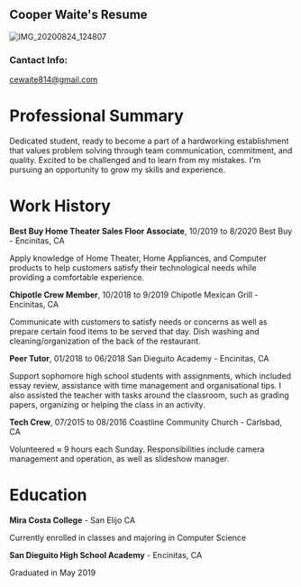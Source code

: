 ## Cooper Waite's Resume

![IMG_20200824_124807](https://user-images.githubusercontent.com/70171720/93953849-40ab8a80-fd01-11ea-984a-bdbfac7b423e.jpg)


### Cantact Info:
cewaite814@gmail.com

# Professional Summary

Dedicated student, ready to become a part of a hardworking establishment that values problem
solving through team communication, commitment, and quality. Excited to be challenged and to
learn from my mistakes. I'm pursuing an opportunity to grow my skills and experience.

# Work History

**Best Buy Home Theater Sales Floor Associate**, 10/2019 to 8/2020
Best Buy - Encinitas, CA

Apply knowledge of Home Theater, Home Appliances, and Computer products to help
customers satisfy their technological needs while providing a comfortable experience.

**Chipotle Crew Member**, 10/2018 to 9/2019
Chipotle Mexican Grill - Encinitas, CA

Communicate with customers to satisfy needs or concerns as well as prepare certain food items
to be served that day. Dish washing and cleaning/organization of the back of the restaurant.

**Peer Tutor**, 01/2018 to 06/2018
San Dieguito Academy - Encinitas, CA

Support sophomore high school students with assignments, which included essay review,
assistance with time management and organisational tips. I also assisted the teacher with tasks
around the classroom, such as grading papers, organizing or helping the class in an activity.

**Tech Crew**, 07/2015 to 08/2016
Coastline Community Church - Carlsbad, CA

Volunteered ≈ 9 hours each Sunday. Responsibilities include camera management and operation,
as well as slideshow manager.

# Education

**Mira Costa College** - San Elijo CA

Currently enrolled in classes and majoring in Computer Science

**San Dieguito High School Academy** - Encinitas, CA

Graduated in May 2019
